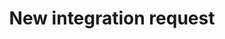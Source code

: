 ---
headline: New integration request
title: New integration request
description: New integration request on RemoteTeam.com platform.
draft: false
---